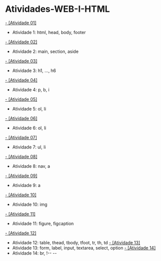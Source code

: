 # Atividades-WEB-I-HTML



[- [Atividade 01]](#Atividade_1)
- Atividade 1: html, head, body, footer

[- [Atividade 02]](#Atividade_2)
- Atividade 2: main, section, aside

[- [Atividade 03]](#Atividade_3)
- Atividade 3: h1, ..., h6

[- [Atividade 04]](#Atividade_4)
- Atividade 4: p, b, i

[- [Atividade 05]](#Atividade_5)
- Atividade 5: ol, li

[- [Atividade 06]](#Atividade_6)
- Atividade 6: ol, li

[- [Atividade 07]](#Atividade_7)
- Atividade 7: ul, li

[- [Atividade 08]](#Atividade_8)
- Atividade 8: nav, a

[- [Atividade 09]](#Atividade_9)
- Atividade 9: a

[- [Atividade 10]](#Atividade_10)
- Atividade 10: img

[- [Atividade 11]](#Atividade_11)
- Atividade 11: figure, figcaption

[- [Atividade 12]](#Atividade_12)
- Atividade 12: table, thead, tbody, tfoot, tr, th, td
[- [Atividade 13]](#Atividade_13)
- Atividade 13: form, label, input, textarea, select, option
[- [Atividade 14]](#Atividade_14)
- Atividade 14: br, !-- --
